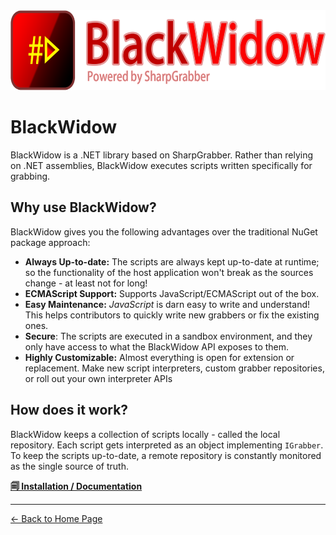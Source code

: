 <img src="../assets/blackwidow-logo-text.png" alt="SharpGrabber" height="128" />

# BlackWidow

BlackWidow is a .NET library based on SharpGrabber. Rather than relying on .NET assemblies, BlackWidow executes scripts written specifically for grabbing.

## Why use BlackWidow?
BlackWidow gives you the following advantages over the traditional NuGet package approach:

- **Always Up-to-date:** The scripts are always kept up-to-date at runtime; so the functionality of the host application won't break as the sources change - at least not for long!
- **ECMAScript Support:** Supports JavaScript/ECMAScript out of the box.
- **Easy Maintenance:** *JavaScript* is darn easy to write and understand! This helps contributors to quickly write new grabbers or fix the existing ones.
- **Secure**: The scripts are executed in a sandbox environment, and they only have access to what the BlackWidow API exposes to them.
- **Highly Customizable:** Almost everything is open for extension or replacement. Make new script interpreters, custom grabber repositories, or roll out your own interpreter APIs

## How does it work?

BlackWidow keeps a collection of scripts locally - called the local repository.
Each script gets interpreted as an object implementing `IGrabber`.
To keep the scripts up-to-date, a remote repository is constantly monitored as the single source of truth.

<a href="https://github.com/dotnettools/SharpGrabber/wiki/04-BlackWidow">**🗐 Installation / Documentation**</a>

<hr />
<a href="https://github.com/dotnettools/SharpGrabber">&lt;- Back to Home Page</a>
